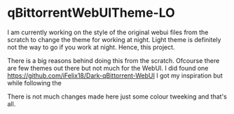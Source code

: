 # qBittorrentWebUITheme-LO
I am currently working on the style of the original webui files from the scratch to change the theme for working at night. Light theme is definitely not the way to go if you work at night. Hence, this project.

There is a big reasons behind doing this from the scratch. Ofcourse there are few themes out there but not much for the WebUI. I did found one https://github.com/iFelix18/Dark-qBittorrent-WebUI I got my inspiration but while following the 

There is not much changes made here just some colour tweeking and that's all.
